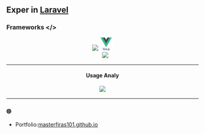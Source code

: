 
## Exper in [Laravel](https://laravel.com/)


### Frameworks </>



<p align="center">

  <div align="center">
  <code><img height="45" src="https://cdn.jsdelivr.net/gh/devicons/devicon@latest/icons/laravel/laravel-original.svg"></code>
   <code><img height="35" src="https://raw.githubusercontent.com/devicons/devicon/master/icons/vuejs/vuejs-original-wordmark.svg">
  </code>
    <code><img height="35" src="https://cdn.jsdelivr.net/gh/devicons/devicon@latest/icons/flutter/flutter-original.svg"></code>
  
  </div>
  </p>

---

<p align="center">
 <h4 align="center">Usage Analy</h2>
</p>

 <div align="center">
  
  ![](https://github-readme-stats.vercel.app/api/top-langs/?username=masterfiras101&theme=transparent&hide_border=false&include_all_commits=false&count_private=false&layout=compact)
  
 </div>

---

 
### 🌐
- Portfolio:[masterfiras101.github.io](https://masterfiras101.github.io/portfolio/)
  
